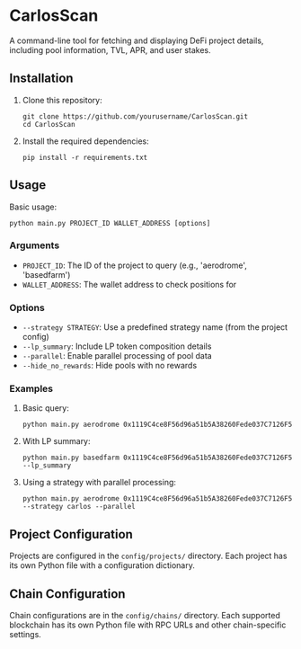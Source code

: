 # CarlosScan

A command-line tool for fetching and displaying DeFi project details, including pool information, TVL, APR, and user stakes.

## Installation

1. Clone this repository:
   ```
   git clone https://github.com/yourusername/CarlosScan.git
   cd CarlosScan
   ```

2. Install the required dependencies:
   ```
   pip install -r requirements.txt
   ```

## Usage

Basic usage:
```
python main.py PROJECT_ID WALLET_ADDRESS [options]
```

### Arguments

- `PROJECT_ID`: The ID of the project to query (e.g., 'aerodrome', 'basedfarm')
- `WALLET_ADDRESS`: The wallet address to check positions for

### Options

- `--strategy STRATEGY`: Use a predefined strategy name (from the project config)
- `--lp_summary`: Include LP token composition details
- `--parallel`: Enable parallel processing of pool data
- `--hide_no_rewards`: Hide pools with no rewards

### Examples

1. Basic query:
   ```
   python main.py aerodrome 0x1119C4ce8F56d96a51b5A38260Fede037C7126F5
   ```

2. With LP summary:
   ```
   python main.py basedfarm 0x1119C4ce8F56d96a51b5A38260Fede037C7126F5 --lp_summary
   ```

3. Using a strategy with parallel processing:
   ```
   python main.py aerodrome 0x1119C4ce8F56d96a51b5A38260Fede037C7126F5 --strategy carlos --parallel
   ```

## Project Configuration

Projects are configured in the `config/projects/` directory. Each project has its own Python file with a configuration dictionary.

## Chain Configuration

Chain configurations are in the `config/chains/` directory. Each supported blockchain has its own Python file with RPC URLs and other chain-specific settings.